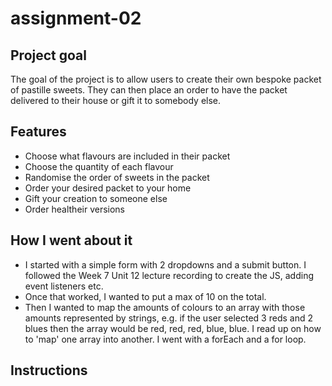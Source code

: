 # assignment-02

## Project goal
The goal of the project is to allow users to create their own bespoke packet of pastille sweets. They can then place an order to have the packet delivered to their house or gift it to somebody else.

## Features

- Choose what flavours are included in their packet
- Choose the quantity of each flavour
- Randomise the order of sweets in the packet
- Order your desired packet to your home
- Gift your creation to someone else
- Order healtheir versions


## How I went about it

- I started with a simple form with 2 dropdowns and a submit button. I followed the Week 7 Unit 12 lecture recording to create the JS, adding event listeners etc.
- Once that worked, I wanted to put a max of 10 on the total.
- Then I wanted to map the amounts of colours to an array with those amounts represented by strings, e.g. if the user selected 3 reds and 2 blues then the array would be red, red, red, blue, blue. I read up on how to 'map' one array into another. I went with a forEach and a for loop.




## Instructions

